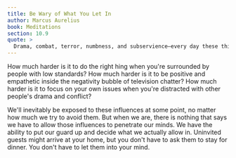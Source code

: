 ```yaml
---
title: Be Wary of What You Let In
author: Marcus Aurelius
book: Meditations
section: 10.9
quote: >
  Drama, combat, terror, numbness, and subservience—every day these things wipe out your sacred principles, whenever your mind entertains them uncritically or lets them slip in.
---
```


How much harder is it to do the right hing when you're surrounded by people with low standards? How much harder is it to be positive and empathetic inside the negativity bubble of television chatter? How much harder is it to focus on your own issues when you're distracted with other people's drama and conflict?

We'll inevitably be exposed to these influences at some point, no matter how much we try to avoid them. But when we are, there is nothing that says we have to allow those influences to penetrate our minds. We have the ability to put our guard up and decide what we actually allow in. Uninvited guests might arrive at your home, but you don't have to ask them to stay for dinner. You don't have to let them into your mind.
